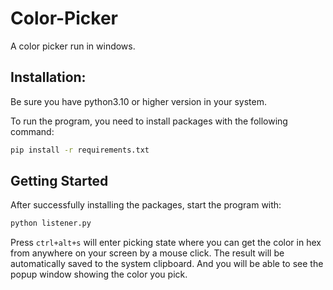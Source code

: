 # Color-Picker
A color picker run in windows. 

## Installation:
Be sure you have python3.10 or higher version in your system.

To run the program, you need to install packages with the following command:

```sh
pip install -r requirements.txt
```




## Getting Started

After successfully installing the packages, start the program with:

```sh
python listener.py
```

Press `ctrl+alt+s` will enter picking state where you can get the color in hex from anywhere on your screen by a mouse click. The result will be automatically saved to the system clipboard. And you will be able to see the popup window showing the color you pick.


